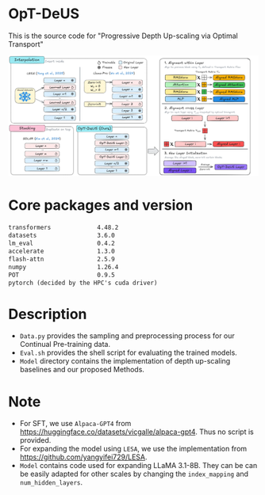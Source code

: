 # OpT-DeUS
This is the source code for "Progressive Depth Up-scaling via Optimal Transport"

![image](Figure/Method.png)
# Core packages and version
```text
transformers             4.48.2
datasets                 3.6.0
lm_eval                  0.4.2
accelerate               1.3.0
flash-attn               2.5.9
numpy                    1.26.4
POT                      0.9.5
pytorch (decided by the HPC's cuda driver)
```

# Description
- `Data.py` provides the sampling and preprocessing process for our Continual Pre-training data.
- `Eval.sh` provides the shell script for evaluating the trained models.
- `Model` directory contains the implementation of depth up-scaling baselines and our proposed Methods.


# Note
- For SFT, we use  `Alpaca-GPT4` from https://huggingface.co/datasets/vicgalle/alpaca-gpt4. Thus no script is provided.
- For expanding the model using `LESA`, we use the implementation from https://github.com/yangyifei729/LESA.
- `Model` contains code used for expanding LLaMA 3.1-8B. They can be can be easily adapted for other scales by changing the `index_mapping` and `num_hidden_layers`.
